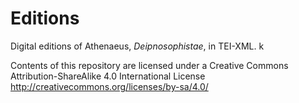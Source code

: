 # Editions

Digital editions of Athenaeus, *Deipnosophistae*, in TEI-XML. k

Contents of this repository are licensed under a Creative Commons Attribution-ShareAlike 4.0 International License http://creativecommons.org/licenses/by-sa/4.0/

